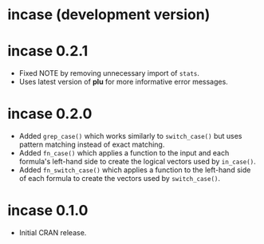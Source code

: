 # incase (development version)

# incase 0.2.1

* Fixed NOTE by removing unnecessary import of `stats`.
* Uses latest version of **plu** for more informative error messages.

# incase 0.2.0

* Added `grep_case()` which works similarly to `switch_case()` but uses pattern matching instead of exact matching.
* Added `fn_case()` which applies a function to the input and each formula's left-hand side to create the logical vectors used by `in_case()`.
* Added `fn_switch_case()` which applies a function to the left-hand side of each formula to create the vectors used by `switch_case()`.

# incase 0.1.0

* Initial CRAN release.
